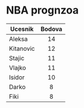 # NBA prognzoa

| Ucesnik        | Bodova
| ------------- |:-------------:|
| Aleksa      | 14 |
| Kitanovic     | 12 |
| Stajic| 11 |
| Vlajko | 11 |
| Isidor      | 10 |
| Darko     | 8 |
| Fiki | 8 |